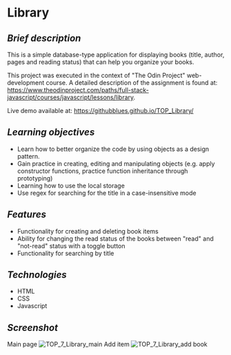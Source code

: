 # **Library**

## ***Brief description***
This is a simple database-type application for displaying books (title, author, pages and reading status) that can help you organize your books. 

This project was executed in the context of "The Odin Project" web-development course. A detailed description of the assignment is found at: https://www.theodinproject.com/paths/full-stack-javascript/courses/javascript/lessons/library.

Live demo available at: https://githubblues.github.io/TOP_Library/

## ***Learning objectives***
- Learn how to better organize the code by using objects as a design pattern. 
- Gain practice in creating, editing and manipulating objects (e.g. apply constructor functions, practice function inheritance through prototyping)
- Learning how to use the local storage
- Use regex for searching for the title in a case-insensitive mode
	
## ***Features***	
- Functionality for creating and deleting book items
- Ability for changing the read status of the books between "read" and "not-read" status with a toggle button
- Functionality for searching by title

## ***Technologies***
- HTML 
- CSS 
- Javascript
	
## ***Screenshot***
Main page
![TOP_7_Library_main](https://user-images.githubusercontent.com/57163017/198518493-93a5fdae-6135-4554-ac6b-ca236b07f951.png)
Add item
![TOP_7_Library_add book](https://user-images.githubusercontent.com/57163017/198518500-a588bf9e-f9e6-4b69-8817-9bb5ffe576ad.png)
